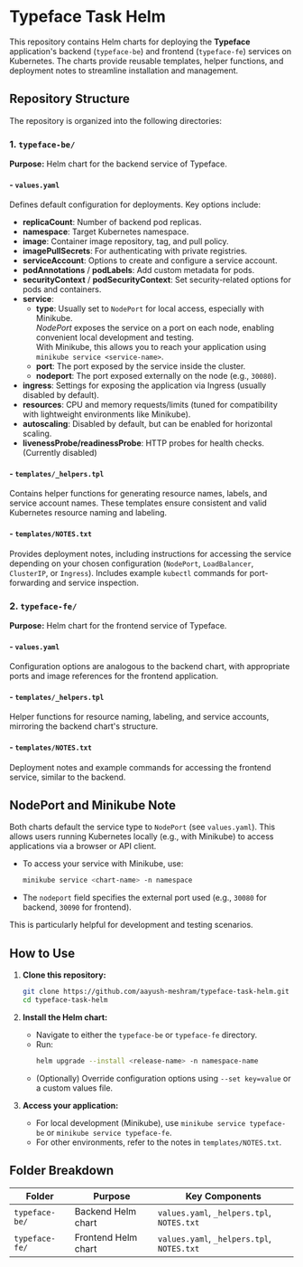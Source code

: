 # Typeface Task Helm

This repository contains Helm charts for deploying the **Typeface** application's backend (`typeface-be`) and frontend (`typeface-fe`) services on Kubernetes. The charts provide reusable templates, helper functions, and deployment notes to streamline installation and management.

## Repository Structure

The repository is organized into the following directories:

### 1. `typeface-be/`
**Purpose:** Helm chart for the backend service of Typeface.

#### - `values.yaml`
Defines default configuration for deployments. Key options include:
- **replicaCount**: Number of backend pod replicas.
- **namespace**: Target Kubernetes namespace.
- **image**: Container image repository, tag, and pull policy.
- **imagePullSecrets**: For authenticating with private registries.
- **serviceAccount**: Options to create and configure a service account.
- **podAnnotations** / **podLabels**: Add custom metadata for pods.
- **securityContext** / **podSecurityContext**: Set security-related options for pods and containers.
- **service**:
  - **type**: Usually set to `NodePort` for local access, especially with Minikube.  
    _NodePort_ exposes the service on a port on each node, enabling convenient local development and testing.  
    With Minikube, this allows you to reach your application using `minikube service <service-name>`.
  - **port**: The port exposed by the service inside the cluster.
  - **nodeport**: The port exposed externally on the node (e.g., `30080`).
- **ingress**: Settings for exposing the application via Ingress (usually disabled by default).
- **resources**: CPU and memory requests/limits (tuned for compatibility with lightweight environments like Minikube).
- **autoscaling**: Disabled by default, but can be enabled for horizontal scaling.
- **livenessProbe/readinessProbe**: HTTP probes for health checks. (Currently disabled)

#### - `templates/_helpers.tpl`
Contains helper functions for generating resource names, labels, and service account names. These templates ensure consistent and valid Kubernetes resource naming and labeling.

#### - `templates/NOTES.txt`
Provides deployment notes, including instructions for accessing the service depending on your chosen configuration (`NodePort`, `LoadBalancer`, `ClusterIP`, or `Ingress`). Includes example `kubectl` commands for port-forwarding and service inspection.

### 2. `typeface-fe/`
**Purpose:** Helm chart for the frontend service of Typeface.

#### - `values.yaml`
Configuration options are analogous to the backend chart, with appropriate ports and image references for the frontend application.

#### - `templates/_helpers.tpl`
Helper functions for resource naming, labeling, and service accounts, mirroring the backend chart's structure.

#### - `templates/NOTES.txt`
Deployment notes and example commands for accessing the frontend service, similar to the backend.

## NodePort and Minikube Note

Both charts default the service type to `NodePort` (see `values.yaml`). This allows users running Kubernetes locally (e.g., with Minikube) to access applications via a browser or API client.  
- To access your service with Minikube, use:  
  ```bash
  minikube service <chart-name> -n namespace
  ```
- The `nodeport` field specifies the external port used (e.g., `30080` for backend, `30090` for frontend).

This is particularly helpful for development and testing scenarios.

## How to Use

1. **Clone this repository:**
   ```bash
   git clone https://github.com/aayush-meshram/typeface-task-helm.git
   cd typeface-task-helm
   ```

2. **Install the Helm chart:**
   - Navigate to either the `typeface-be` or `typeface-fe` directory.
   - Run:
     ```bash
     helm upgrade --install <release-name> -n namespace-name
     ```
   - (Optionally) Override configuration options using `--set key=value` or a custom values file.

3. **Access your application:**
   - For local development (Minikube), use `minikube service typeface-be` or `minikube service typeface-fe`.
   - For other environments, refer to the notes in `templates/NOTES.txt`.

## Folder Breakdown

| Folder           | Purpose                                      | Key Components                |
|------------------|----------------------------------------------|-------------------------------|
| `typeface-be/`   | Backend Helm chart                           | `values.yaml`, `_helpers.tpl`, `NOTES.txt`   |
| `typeface-fe/`   | Frontend Helm chart                          | `values.yaml`, `_helpers.tpl`, `NOTES.txt`   |
